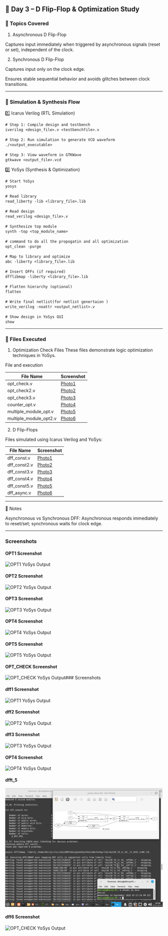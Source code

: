 ## 📘 Day 3 – D Flip-Flop & Optimization Study

### 🔹 Topics Covered

1. Asynchronous D Flip-Flop

Captures input immediately when triggered by asynchronous signals (reset or set), independent of the clock.



2. Synchronous D Flip-Flop

Captures input only on the clock edge.

Ensures stable sequential behavior and avoids glitches between clock transitions.

---

### 🔹 Simulation & Synthesis Flow

1️⃣ Icarus Verilog (RTL Simulation)
```
# Step 1: Compile design and testbench
iverilog <design_file>.v <testbenchfile>.v

# Step 2: Run simulation to generate VCD waveform
./<output_executable>

# Step 3: View waveform in GTKWave
gtkwave <output_file>.vcd
```
2️⃣ YoSys (Synthesis & Optimization)
```
# Start YoSys
yosys

# Read library
read_liberty -lib <library_file>.lib

# Read design
read_verilog <design_file>.v

# Synthesize top module
synth -top <top_module_name>

# command to do all the propogatin and all optimization
opt_clean -purge

# Map to library and optimize
abc -liberty <library_file>.lib

# Insert DFFs (if required)
dfflibmap -liberty <library_file>.lib

# Flatten hierarchy (optional)
flatten

# Write final netlist(for netlist genertaion )
write_verilog -noattr <output_netlist>.v

# Show design in YoSys GUI
show
```


---

### 🔹 Files Executed

1. Optimization Check Files
These files demonstrate logic optimization techniques in YoSys.


File and execution

| File Name              | Screenshot                 |
|------------------------|----------------------------|
| opt_check.v            | [Photo1](#opt1-screenshot) |
| opt_check2.v           | [Photo2](#opt2-screenshot) |
| opt_check3.v           | [Photo3](#opt3-screenshot) |
| counter_opt.v          | [Photo4](#opt4-screenshot) |
| multiple_module_opt.v  | [Photo5](#opt5-screenshot) |
| multiple_module_opt2.v | [Photo6](#opt6-screenshot) |


2. D Flip-Flops

Files simulated using Icarus Verilog and YoSys:

| File Name     | Screenshot                 |
|---------------|----------------------------|
| dff_const.v   | [Photo1](#dff1-screenshot) |
| dff_const2.v     | [Photo2](#dff2-screenshot) |
| dff_const3.v      | [Photo3](#dff3-screenshot) |
| dff_const4.v      | [Photo4](#dfft4-screenshot) |
| dff_const5.v     | [Photo5](#dfft5-screenshot) |
| dff_async.v     | [Photo6](#dff6-screenshot) |



---

🔹 Notes

Asynchronous vs Synchronous DFF: Asynchronous responds immediately to reset/set; synchronous waits for clock edge.

---

### Screenshots

#### OPT1 Screenshot
<a name="opt1-screenshot"></a>
![OPT1 YoSys Output](screenshots/OPT1_synth.png)

#### OPT2 Screenshot
<a name="opt2-screenshot"></a>
![OPT2 YoSys Output](screenshots/OPT2_synth.png)

#### OPT3 Screenshot
<a name="opt3-screenshot"></a>
![OPT3 YoSys Output](screenshots/OPT3_synth.png)

#### OPT4 Screenshot
<a name="opt4-screenshot"></a>
![OPT4 YoSys Output](screenshots/OPT4_synth.png)

#### OPT5 Screenshot
<a name="opt5-screenshot"></a>
![OPT5 YoSys Output](screenshots/OPT5_synth.png)

#### OPT_CHECK Screenshot
<a name="optcheck-screenshot"></a>
![OPT_CHECK YoSys Output](screenshots/OPT_CHECK_synth.png)### Screenshots

#### dff1 Screenshot
<a name="dff1-screenshot"></a>
![OPT1 YoSys Output](screenshots/OPT1_synth.png)

#### dff2 Screenshot
<a name="dff2-screenshot"></a>
![OPT2 YoSys Output](screenshots/OPT2_synth.png)

#### dff3 Screenshot
<a name="dff3-screenshot"></a>
![OPT3 YoSys Output](screenshots/OPT3_synth.png)

#### OPT4 Screenshot
<a name="dff4-screenshot"></a>
![OPT4 YoSys Output](screenshots/OPT4_synth.png)

#### dfft_5 
<a name="dfft5-screenshot"></a>
![ Output](https://github.com/Dhiraj4-alt/vsd_RISC_V_week1/blob/day3_Labs/Screenshot_2025-09-24_19-18-26.png)

#### dff6 Screenshot
<a name="dff6-screenshot"></a>
![OPT_CHECK YoSys Output](screenshots/O)